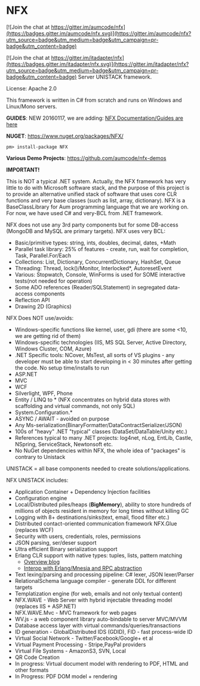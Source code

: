 # NFX

[![Join the chat at https://gitter.im/aumcode/nfx](https://badges.gitter.im/aumcode/nfx.svg)](https://gitter.im/aumcode/nfx?utm_source=badge&utm_medium=badge&utm_campaign=pr-badge&utm_content=badge)

[![Join the chat at https://gitter.im/itadapter/nfx](https://badges.gitter.im/itadapter/nfx.svg)](https://gitter.im/itadapter/nfx?utm_source=badge&utm_medium=badge&utm_campaign=pr-badge&utm_content=badge)
Server UNISTACK framework.

License: Apache 2.0

This framework is written in C# from scratch and runs on Windows and Linux/Mono servers.

**GUIDES**:
NEW 20160117, we are adding:
 [NFX Documentation/Guides are here](Guides/README.md)

**NUGET**:
 https://www.nuget.org/packages/NFX/
 
 `pm> install-package NFX`

**Various Demo Projects**:
 https://github.com/aumcode/nfx-demos

**IMPORTANT!**

This is NOT a typical .NET system.
Actually, the NFX framework has very little to do with Microsoft software stack, and the purpose
of this project is to provide an alternative unified stack of software that uses core CLR functions
and very base classes (such as list, array, dictionary). NFX is a BaseClassLibrary for Aum 
programming language that we are working on. For now, we have used C# and very-BCL from .NET framework.


NFX does not use any 3rd party components but for some DB-access (MongoDB and MySQL are primary targets).
NFX uses very BCL:
* Basic/primitive types: string, ints, doubles, decimal, dates, +Math
* Parallel task library: 25% of features - create, run, wait for completion,
  Task, Parallel.For/Each
* Collections: List, Dictionary, ConcurrentDictionary, HashSet, Queue
* Threading: Thread, lock()/Monitor, Interlocked*, AutoresetEvent
* Various: Stopwatch, Console, WinForms is used for SOME interactive tests(not needed for operation)
* Some ADO references (Reader/SQLStatement) in segregated data-access components
* Reflection API
* Drawing 2D (Graphics)

NFX Does NOT use/avoids:
* Windows-specific functions like kernel, user, gdi (there are some <10, we are getting rid of them)
* Windows-specific technologies (IIS, MS SQL Server, Active Directory, Windows Cluster, COM, Azure)
* .NET Specific tools: NCover, MsTest, all sorts of VS plugins - 
  any developer must be able to start developing in < 30 minutes after getting the code. No setup time/installs to run
* ASP.NET
* MVC
* WCF
* Silverlight, WPF, Phone
* Entity / LINQ to * (NFX concentrates on hybrid data stores with scaffolding and virtual commands, not only SQL)
* System.Configuration.*
* ASYNC / AWAIT - avoided on purpose
* Any Ms-serialization(BinaryFormatter/DataContractSerializer/JSON)
* 100s of "heavy" .NET "typical" classes (DataSet/DataTable/Unity etc.)
* References typical to many .NET projects:
    log4net, nLog, EntLib, Castle, NSpring, ServiceStack, Newtonsoft etc.
* No NuGet dependencies within NFX, the whole idea of "packages" is contrary to Unistack 

UNISTACK = all base components needed to create solutions/applications.

NFX UNISTACK includes:
* Application Container + Dependency Injection facilities
* Configuration engine
* Local/Distributed piles/heaps (**BigMemory**), ability to store hundreds of millions of objects
  resident in memory for long times without killing GC
* Logging with 8+ destinations/sinks(text, email, flood filter etc.)
* Distributed contact-oriented communication framework NFX.Glue (replaces WCF)
* Security with users, credentials, roles, permissions
* JSON parsing, ser/deser support
* Ultra efficient Binary serialization support
* Erlang CLR support with native types: tuples, lists, pattern matching
    - [Overview blog](http://blog.aumcode.com/2013/10/nfx-native-interoperability-of-net-with.html)
    - [Interop with Erlang/Mnesia and RPC abstraction](https://www.youtube.com/watch?v=o9utCAMLydA)
* Text lexing/parsing and processing pipeline: C# lexer, JSON lexer/Parser
* RelationalSchema language compiler - generate DDL for different targets
* Templatization engine (for web, emails and not only textual content)
* NFX.WAVE - Web Server with hybrid injectable threading model (replaces IIS + ASP.NET)
* NFX.WAVE.Mvc - MVC framework for web pages
* WV.js - a web component library auto-bindable to server MVC/MVVM
* Database access layer with virtual commands/queries/transactions
* ID generation - GlobalDistributed IDS (GDID), FID - fast process-wide ID
* Virtual Social Network - Twitter/Facebook/Google+ et al
* Virtual Payment Processing - Stripe,PayPal providers
* Virtual File Systems - AmazonS3, SVN, Local
* QR Code Creation
* In progress: Virtual document model with rendering to PDF, HTML and other formats
* In Progress: PDF DOM model + rendering







